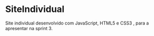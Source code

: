 # SiteIndividual
Site individual desenvolvido com JavaScript, HTML5 e CSS3 , para a apresentar na sprint 3.
